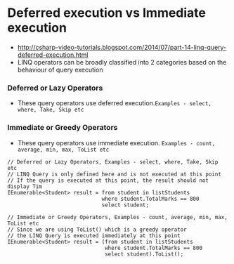 # Deferred execution vs Immediate execution
- http://csharp-video-tutorials.blogspot.com/2014/07/part-14-linq-query-deferred-execution.html
- LINQ operators can be broadly classified into 2 categories based on the behaviour of query execution
### Deferred or Lazy Operators
-  These query operators use deferred execution.```Examples - select, where, Take, Skip etc```
### Immediate or Greedy Operators 
- These query operators use immediate execution. ```Examples - count, average, min, max, ToList etc```
```
// Deferred or Lazy Operators, Examples - select, where, Take, Skip etc
// LINQ Query is only defined here and is not executed at this point
// If the query is executed at this point, the result should not display Tim
IEnumerable<Student> result = from student in listStudents
                              where student.TotalMarks == 800
                              select student;
```
```
// Immediate or Greedy Operators, Examples - count, average, min, max, ToList etc
// Since we are using ToList() which is a greedy operator
// the LINQ Query is executed immediately at this point
IEnumerable<Student> result = (from student in listStudents
                               where student.TotalMarks == 800
                               select student).ToList();
```
